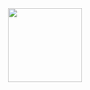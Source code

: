 <div id="header" align="center">
  <img src="https://media.giphy.com/media/U51sRvMM5ENXq5Drik/giphy.gif" width="150"/>
</div>
